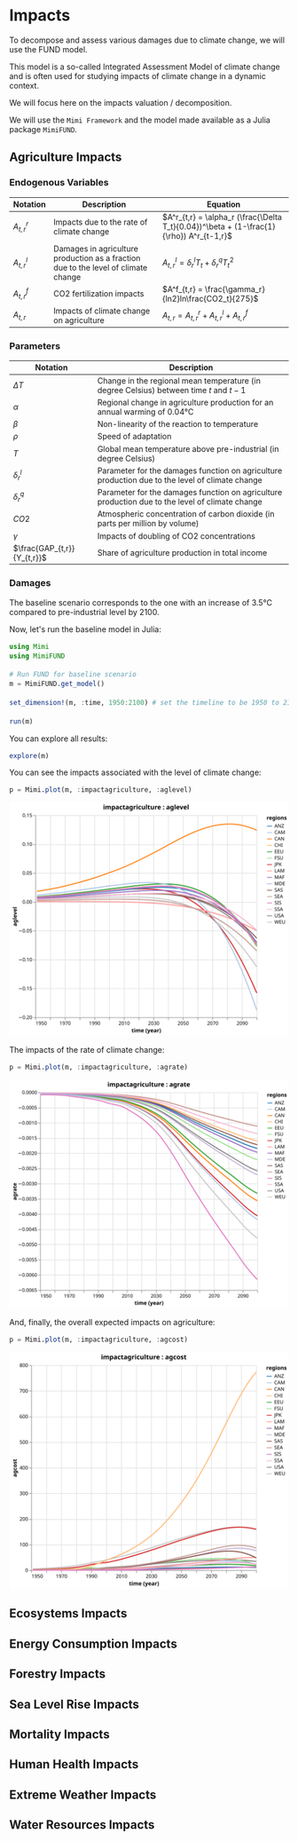 # Impacts

To decompose and assess various damages due to climate change, we will use the FUND model.

This model is a so-called Integrated Assessment Model of climate change and is often used for studying impacts of climate change in a dynamic context. 

We will focus here on the impacts valuation / decomposition.

We will use the `Mimi Framework` and the model made available as a Julia package `MimiFUND`.


## Agriculture Impacts

### Endogenous Variables 

| Notation      | Description | Equation | 
| ----------- | ----------- |----------- |
| $A^r_{t,r}$  | Impacts due to the rate of climate change | $A^r_{t,r} = \alpha_r (\frac{\Delta T_t}{0.04})^\beta + (1-\frac{1}{\rho}) A^r_{t-1,r}$ |
| $A^l_{t,r}$  | Damages in agriculture production as a fraction due to the level of climate change | $A^l_{t,r} = \delta^l_r T_t + \delta^q_r T_t^2$ |
| $A^f_{t,r}$  | CO2 fertilization impacts | $A^f_{t,r} = \frac{\gamma_r}{ln2}ln\frac{CO2_t}{275}$ |
| $A_{t,r}$  | Impacts of climate change on agriculture | $A_{t,r} = A^r_{t,r} + A^l_{t,r} + A^f_{t,r}$ |


### Parameters
| Notation      | Description |  
| ----------- | ----------- |
| $\Delta T$  | Change in the regional mean temperature (in degree Celsius) between time $t$ and $t-1$  |
| $\alpha$  | Regional change in agriculture production for an annual warming of 0.04°C  | 
| $\beta$  | Non-linearity of the reaction to temperature  | 
| $\rho$  | Speed of adaptation  | 
| $T$  | Global mean temperature above pre-industrial (in degree Celsius)  | 
| $\delta^l_r$  | Parameter for the damages function on agriculture production due to the level of climate change  | 
| $\delta^q_r$  | Parameter for the damages function on agriculture production due to the level of climate change  | 
| $CO2$  | Atmospheric concentration of carbon dioxide (in parts per million by volume)  | 
| $\gamma$  | Impacts of doubling of CO2 concentrations | 
| $\frac{GAP_{t,r}}{Y_{t,r}}$  | Share of agriculture production in total income | 

### Damages

The baseline scenario corresponds to the one with an increase of 3.5°C compared to pre-industrial level by 2100.

Now, let's run the baseline model in Julia:
```julia
using Mimi
using MimiFUND

# Run FUND for baseline scenario
m = MimiFUND.get_model()

set_dimension!(m, :time, 1950:2100) # set the timeline to be 1950 to 2100

run(m)
```
You can explore all results:
```julia
explore(m)
```
You can see the impacts associated with the level of climate change:
```julia
p = Mimi.plot(m, :impactagriculture, :aglevel)
```
!["aglevel"](aglevel.svg)

The impacts of the rate of climate change:
```julia
p = Mimi.plot(m, :impactagriculture, :agrate)
```
!["agrate"](agrate.svg)

And, finally, the overall expected impacts on agriculture:
```julia
p = Mimi.plot(m, :impactagriculture, :agcost)
```
!["agcosts"](agcosts.svg)


## Ecosystems Impacts

## Energy Consumption Impacts

## Forestry Impacts

## Sea Level Rise Impacts

## Mortality Impacts

## Human Health Impacts

## Extreme Weather Impacts

## Water Resources Impacts
